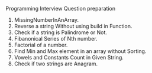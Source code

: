 Programming Interview Question preparation
1. MissingNumberInAnArray.
2. Reverse a string Without using build in Function.
3. Check if a string is Palindrome or Not.
4. Fibanonical Series of Nth number.
5. Factorial of a number.
6. Find Min and Max element in an array without Sorting.
7. Vowels and Constants Count in Given String.
8. Check if two strings are Anagram.
